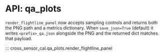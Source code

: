 # API: qa_plots

`render_flightline_panel` now accepts sampling controls and returns both the PNG path
and a metrics dictionary. When `save_json=True` (default) it writes
`<prefix>_qa.json` alongside the PNG and the returned dict matches that payload.

::: cross_sensor_cal.qa_plots.render_flightline_panel
